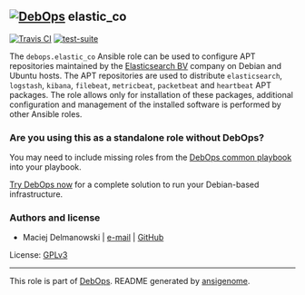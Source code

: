 ## [![DebOps](https://debops.org/images/debops-small.png)](https://debops.org) elastic_co

<!-- This file was generated by Ansigenome. Do not edit this file directly but
     instead have a look at the files in the ./meta/ directory. -->

[![Travis CI](https://img.shields.io/travis/debops/ansible-elastic_co.svg?style=flat)](https://travis-ci.org/debops/ansible-elastic_co)
[![test-suite](https://img.shields.io/badge/test--suite-ansible--elastic__co-blue.svg?style=flat)](https://github.com/debops/test-suite/tree/master/ansible-elastic_co/)


The `debops.elastic_co` Ansible role can be used to configure APT
repositories maintained by the [Elasticsearch BV](https://www.elastic.co/about)
company on Debian and Ubuntu hosts. The APT repositories are used to distribute
`elasticsearch`, `logstash`, `kibana`, `filebeat`, `metricbeat`,
`packetbeat` and `heartbeat` APT packages. The role allows only for
installation of these packages, additional configuration and management of the
installed software is performed by other Ansible roles.



### Are you using this as a standalone role without DebOps?

You may need to include missing roles from the [DebOps common
playbook](https://github.com/debops/debops-playbooks/blob/master/playbooks/common.yml)
into your playbook.

[Try DebOps now](https://debops.org/) for a complete solution to run your Debian-based infrastructure.





### Authors and license

- Maciej Delmanowski | [e-mail](mailto:drybjed@gmail.com) | [GitHub](https://github.com/drybjed)

License: [GPLv3](https://tldrlegal.com/license/gnu-general-public-license-v3-%28gpl-3%29)

***

This role is part of [DebOps](https://debops.org/). README generated by [ansigenome](https://github.com/nickjj/ansigenome/).
